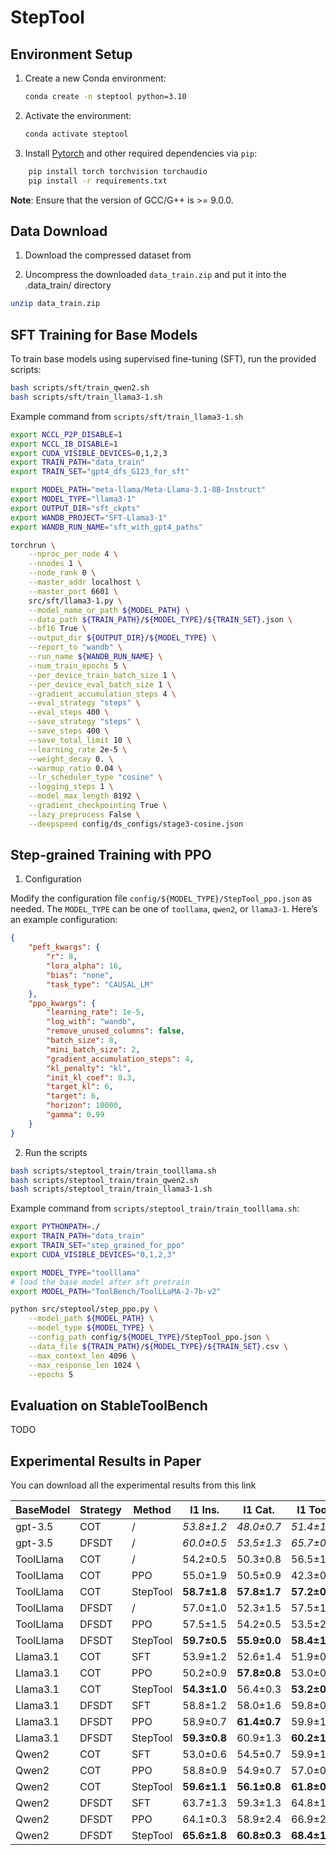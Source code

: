 # StepTool

## Environment Setup

1. Create a new Conda environment:

    ```bash
    conda create -n steptool python=3.10
    ```

2. Activate the environment:

    ```bash
    conda activate steptool
    ```

3. Install [Pytorch](https://pytorch.org/get-started/locally/) and other required dependencies via `pip`:

```bash
    pip install torch torchvision torchaudio
    pip install -r requirements.txt
```
**Note**: Ensure that the version of GCC/G++ is >= 9.0.0.

## Data Download

1. Download the compressed dataset from 

2. Uncompress the downloaded `data_train.zip` and put it into the .data_train/ directory

```bash
unzip data_train.zip
```


## SFT Training for Base Models

To train base models using supervised fine-tuning (SFT), run the provided scripts:

```bash
bash scripts/sft/train_qwen2.sh
bash scripts/sft/train_llama3-1.sh
```

Example command from `scripts/sft/train_llama3-1.sh`

```bash
export NCCL_P2P_DISABLE=1
export NCCL_IB_DISABLE=1
export CUDA_VISIBLE_DEVICES=0,1,2,3
export TRAIN_PATH="data_train"
export TRAIN_SET="gpt4_dfs_G123_for_sft"

export MODEL_PATH="meta-llama/Meta-Llama-3.1-8B-Instruct"
export MODEL_TYPE="llama3-1"
export OUTPUT_DIR="sft_ckpts"
export WANDB_PROJECT="SFT-Llama3-1"
export WANDB_RUN_NAME="sft_with_gpt4_paths"

torchrun \
    --nproc_per_node 4 \
    --nnodes 1 \
    --node_rank 0 \
    --master_addr localhost \
    --master_port 6601 \
    src/sft/llama3-1.py \
    --model_name_or_path ${MODEL_PATH} \
    --data_path ${TRAIN_PATH}/${MODEL_TYPE}/${TRAIN_SET}.json \
    --bf16 True \
    --output_dir ${OUTPUT_DIR}/${MODEL_TYPE} \
    --report_to "wandb" \
    --run_name ${WANDB_RUN_NAME} \
    --num_train_epochs 5 \
    --per_device_train_batch_size 1 \
    --per_device_eval_batch_size 1 \
    --gradient_accumulation_steps 4 \
    --eval_strategy "steps" \
    --eval_steps 400 \
    --save_strategy "steps" \
    --save_steps 400 \
    --save_total_limit 10 \
    --learning_rate 2e-5 \
    --weight_decay 0. \
    --warmup_ratio 0.04 \
    --lr_scheduler_type "cosine" \
    --logging_steps 1 \
    --model_max_length 8192 \
    --gradient_checkpointing True \
    --lazy_preprocess False \
    --deepspeed config/ds_configs/stage3-cosine.json
```



## Step-grained Training with PPO

1. Configuration

Modify the configuration file `config/${MODEL_TYPE}/StepTool_ppo.json` as needed. The `MODEL_TYPE` can be one of `toollama`, `qwen2`, or `llama3-1`. Here’s an example configuration:

```json
{
    "peft_kwargs": {
        "r": 8,
        "lora_alpha": 16,
        "bias": "none",
        "task_type": "CAUSAL_LM"
    },
    "ppo_kwargs": {
        "learning_rate": 1e-5,
        "log_with": "wandb",
        "remove_unused_columns": false,
        "batch_size": 8,
        "mini_batch_size": 2,
        "gradient_accumulation_steps": 4,
        "kl_penalty": "kl",
        "init_kl_coef": 0.3,
        "target_kl": 6,
        "target": 6,
        "horizon": 10000,
        "gamma": 0.99
    }
}
```

2. Run the scripts

```bash
bash scripts/steptool_train/train_toolllama.sh
bash scripts/steptool_train/train_qwen2.sh
bash scripts/steptool_train/train_llama3-1.sh
```

Example command from `scripts/steptool_train/train_toolllama.sh`:

```bash
export PYTHONPATH=./
export TRAIN_PATH="data_train"
export TRAIN_SET="step_grained_for_ppo"
export CUDA_VISIBLE_DEVICES="0,1,2,3"

export MODEL_TYPE="toolllama"
# load the base model after sft pretrain
export MODEL_PATH="ToolBench/ToolLLaMA-2-7b-v2"

python src/steptool/step_ppo.py \
    --model_path ${MODEL_PATH} \
    --model_type ${MODEL_TYPE} \
    --config_path config/${MODEL_TYPE}/StepTool_ppo.json \
    --data_file ${TRAIN_PATH}/${MODEL_TYPE}/${TRAIN_SET}.csv \
    --max_context_len 4096 \
    --max_response_len 1024 \
    --epochs 5
```

## Evaluation on StableToolBench

TODO

## Experimental Results in Paper

You can download all the experimental results from this link

| **BaseModel** | **Strategy** | **Method** | **I1 Ins.** | **I1 Cat.** | **I1 Tool** | **I2 Cat.** | **I2 Ins.** | **I3 Ins.** | **Average** |
|---------------|--------------|------------|-------------|-------------|-------------|-------------|-------------|-------------|-------------|
| gpt-3.5       | COT          | /          | _53.8±1.2_    | _48.0±0.7_    | _51.4±1.2_    | _55.5±1.2_    | _43.4±1.3_    | _53.8±0.4_    | _51.0±1.0_    |
| gpt-3.5       | DFSDT        | /          | _60.0±0.5_    | _53.5±1.3_    | _65.7±0.5_    | _61.6±1.2_    | _50.5±0.7_    | _65.6±2.7_    | _59.5±1.2_    |
| ToolLlama     | COT          | /          | 54.2±0.5    | 50.3±0.8    | 56.5±1.5    | 52.0±0.6    | 45.4±0.6    | 37.2±1.0    | 49.3±0.8    |
| ToolLlama     | COT          | PPO        | 55.0±1.9    | 50.5±0.9    | 42.3±0.7    | 46.4±0.7    | 42.1±1.6    | 35.2±1.2    | 45.3±1.2    |
| ToolLlama     | COT          | StepTool   | **58.7±1.8**    | **57.8±1.7**    | **57.2±0.7**    | **52.7±0.8**    | **52.7±1.0**    | **42.1±1.5**    | **53.5±1.3**    |
| ToolLlama     | DFSDT        | /          | 57.0±1.0    | 52.3±1.5    | 57.5±1.2    | 52.4±0.7    | 49.7±1.7    | 53.8±1.9    | 53.8±1.3    |
| ToolLlama     | DFSDT        | PPO        | 57.5±1.5    | 54.2±0.5    | 53.5±2.0    | 50.8±1.2    | 48.1±0.8    | 43.2±0.4    | 51.2±1.1    |
| ToolLlama     | DFSDT        | StepTool   | **59.7±0.5**    | **55.9±0.0**    | **58.4±1.2**    | **52.8±1.2**    | **51.3±0.2**    | **66.7±0.4**    | **57.5±0.6**    |
| Llama3.1      | COT          | SFT        | 53.9±1.2    | 52.6±1.4    | 51.9±0.9    | 52.2±1.7    | 44.7±0.4    | 36.3±0.8    | 48.6±1.1    |
| Llama3.1      | COT          | PPO        | 50.2±0.9    | **57.8±0.8**    | 53.0±0.6    | 52.3±1.6    | 49.2±1.5    | 38.0±1.5    | 50.1±1.2    |
| Llama3.1      | COT          | StepTool   | **54.3±1.0**   | 56.4±0.3    | **53.2±0.9**    | **53.9±1.7**    | **49.7±0.8**    | **42.6±2.4**    | **51.7±1.2**    |
| Llama3.1      | DFSDT        | SFT        | 58.8±1.2    | 58.0±1.6    | 59.8±0.9    | 53.9±1.9    | 53.5±0.9    | 45.9±1.3    | 55.0±1.3    |
| Llama3.1      | DFSDT        | PPO        | 58.9±0.7    | **61.4±0.7**    | 59.9±1.0    | 55.9±1.0    | 49.5±0.0    | 44.8±0.4    | 55.1±0.9    |
| Llama3.1      | DFSDT        | StepTool   | **59.3±0.8**    | 60.9±1.3    | **60.2±1.3**    | **56.2±1.6**    | **59.3±1.4**    | **50.5±1.0**    | **57.7±1.2**    |
| Qwen2         | COT          | SFT        | 53.0±0.6    | 54.5±0.7    | 59.9±1.2    | 54.0±0.3    | **45.6±1.4**    | 40.7±0.8    | 51.3±0.8    |
| Qwen2         | COT          | PPO        | 58.8±0.9    | 54.9±0.7    | 57.0±0.5    | 54.3±1.0    | 45.1±1.0    | 48.4±3.1    | 53.1±1.2    |
| Qwen2         | COT          | StepTool   | **59.6±1.1**    | **56.1±0.8**    | **61.8±0.8**    | **54.8±0.6**    | 44.5±2.6    | **48.6±1.9**    | **54.2±1.3**    |
| Qwen2         | DFSDT        | SFT        | 63.7±1.3    | 59.3±1.3    | 64.8±1.0    | 56.7±1.1    | 49.1±2.1    | 57.7±1.0    | 58.6±1.3    |
| Qwen2         | DFSDT        | PPO        | 64.1±0.3    | 58.9±2.4    | 66.9±2.2    | 59.8±0.8    | 49.8±1.2    | 54.4±1.7    | 59.0±1.4    |
| Qwen2         | DFSDT        | StepTool   | **65.6±1.8**    | **60.8±0.3**    | **68.4±1.6**    | **60.9±0.9**    | **51.1±1.8**    | **65.3±1.7**    | **62.0±1.4**    |

